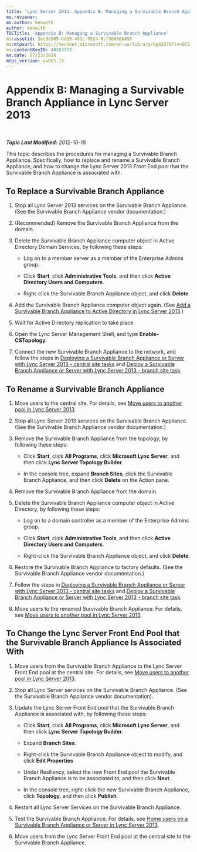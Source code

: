 ```yaml
---
title: 'Lync Server 2013: Appendix B: Managing a Survivable Branch Appliance'
ms.reviewer: 
ms.author: kenwith
author: kenwith
TOCTitle: 'Appendix B: Managing a Survivable Branch Appliance'
ms:assetid: 2ec9d505-6d39-491c-9524-8cf36866b855
ms:mtpsurl: https://technet.microsoft.com/en-us/library/Gg425797(v=OCS.15)
ms:contentKeyID: 48183773
ms.date: 07/23/2014
mtps_version: v=OCS.15
---
```


<div data-xmlns="http://www.w3.org/1999/xhtml">

<div class="topic" data-xmlns="http://www.w3.org/1999/xhtml" data-msxsl="urn:schemas-microsoft-com:xslt" data-cs="http://msdn.microsoft.com/en-us/">

<div data-asp="http://msdn2.microsoft.com/asp">

# Appendix B: Managing a Survivable Branch Appliance in Lync Server 2013

</div>

<div id="mainSection">

<div id="mainBody">

<span> </span>

_**Topic Last Modified:** 2012-10-18_

This topic describes the procedures for managing a Survivable Branch Appliance. Specifically, how to replace and rename a Survivable Branch Appliance, and how to change the Lync Server 2013 Front End pool that the Survivable Branch Appliance is associated with.

<div>

## To Replace a Survivable Branch Appliance

1.  Stop all Lync Server 2013 services on the Survivable Branch Appliance. (See the Survivable Branch Appliance vendor documentation.)

2.  (Recommended) Remove the Survivable Branch Appliance from the domain.

3.  Delete the Survivable Branch Appliance computer object in Active Directory Domain Services, by following these steps:
    
      - Log on to a member server as a member of the Enterprise Admins group.
    
      - Click **Start**, click **Administrative Tools**, and then click **Active Directory Users and Computers**.
    
      - Right-click the Survivable Branch Appliance object, and click **Delete**.

4.  Add the Survivable Branch Appliance computer object again. (See [Add a Survivable Branch Appliance to Active Directory in Lync Server 2013](lync-server-2013-add-a-survivable-branch-appliance-to-active-directory.md).)

5.  Wait for Active Directory replication to take place.

6.  Open the Lync Server Management Shell, and type **Enable-CSTopology**.

7.  Connect the new Survivable Branch Appliance to the network, and follow the steps in [Deploying a Survivable Branch Appliance or Server with Lync Server 2013 - central site tasks](lync-server-2013-deploying-a-survivable-branch-appliance-or-server-central-site-tasks.md) and [Deploy a Survivable Branch Appliance or Server with Lync Server 2013 - branch site task](lync-server-2013-deploy-a-survivable-branch-appliance-or-server-branch-site-task.md).

</div>

<div>

## To Rename a Survivable Branch Appliance

1.  Move users to the central site. For details, see [Move users to another pool in Lync Server 2013](lync-server-2013-move-users-to-another-pool.md).

2.  Stop all Lync Server 2013 services on the Survivable Branch Appliance. (See the Survivable Branch Appliance vendor documentation.)

3.  Remove the Survivable Branch Appliance from the topology, by following these steps:
    
      - Click **Start**, click **All Programs**, click **Microsoft Lync Server**, and then click **Lync Server Topology Builder**.
    
      - In the console tree, expand **Branch Sites**, click the Survivable Branch Appliance, and then click **Delete** on the Action pane.

4.  Remove the Survivable Branch Appliance from the domain.

5.  Delete the Survivable Branch Appliance computer object in Active Directory, by following these steps:
    
      - Log on to a domain controller as a member of the Enterprise Admins group.
    
      - Click **Start**, click **Administrative Tools**, and then click **Active Directory Users and Computers**.
    
      - Right-click the Survivable Branch Appliance object, and click **Delete**.

6.  Restore the Survivable Branch Appliance to factory defaults. (See the Survivable Branch Appliance vendor documentation.)

7.  Follow the steps in [Deploying a Survivable Branch Appliance or Server with Lync Server 2013 - central site tasks](lync-server-2013-deploying-a-survivable-branch-appliance-or-server-central-site-tasks.md) and [Deploy a Survivable Branch Appliance or Server with Lync Server 2013 - branch site task](lync-server-2013-deploy-a-survivable-branch-appliance-or-server-branch-site-task.md).

8.  Move users to the renamed Survivable Branch Appliance. For details, see [Move users to another pool in Lync Server 2013](lync-server-2013-move-users-to-another-pool.md).

</div>

<div>

## To Change the Lync Server Front End Pool that the Survivable Branch Appliance Is Associated With

1.  Move users from the Survivable Branch Appliance to the Lync Server Front End pool at the central site. For details, see [Move users to another pool in Lync Server 2013](lync-server-2013-move-users-to-another-pool.md).

2.  Stop all Lync Server services on the Survivable Branch Appliance. (See the Survivable Branch Appliance vendor documentation).

3.  Update the Lync Server Front End pool that the Survivable Branch Appliance is associated with, by following these steps:
    
      - Click **Start**, click **All Programs**, click **Microsoft Lync Server**, and then click **Lync Server Topology Builder**.
    
      - Expand **Branch Sites**.
    
      - Right-click the Survivable Branch Appliance object to modify, and click **Edit Properties**
    
      - Under Resiliency, select the new Front End pool the Survivable Branch Appliance is to be associated to, and then click **Next**.
    
      - In the console tree, right-click the new Survivable Branch Appliance, click **Topology**, and then click **Publish**.

4.  Restart all Lync Server Services on the Survivable Branch Appliance.

5.  Test the Survivable Branch Appliance. For details, see [Home users on a Survivable Branch Appliance or Server in Lync Server 2013](lync-server-2013-home-users-on-a-survivable-branch-appliance-or-server.md).

6.  Move users from the Lync Server Front End pool at the central site to the Survivable Branch Appliance.

</div>

</div>

<span> </span>

</div>

</div>

</div>

